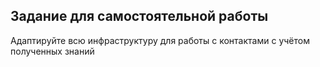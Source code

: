 ## Задание для самостоятельной работы

Адаптируйте всю инфраструктуру для работы с контактами с учётом полученных знаний
